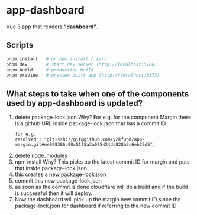 # app-dashboard

Vue 3 app that renders **"dashboard"**.

## Scripts
```bash
pnpm install   # or npm install / yarn
pnpm dev       # start dev server (http://localhost:5100)
pnpm build     # production build
pnpm preview   # preview built app (http://localhost:5173)
```
## What steps to take when one of the components used by app-dashboard is updated?
1. delete package-lock.json Why? For e.g. for the component Margin there is a github URL inside package-lock.json that has a commit ID.
   ```
   for e.g.
   resolved": "git+ssh://git@github.com/y2kfund/app-margin.git#ee098386c00c51f8a3a025424da828b3c6eb25d5",
   ```
3. delete node_modules
4. npm install Why? This picks up the latest commit ID for margin and puts that inside package-lock.json
5. this creates a new package-lock.json
6. commit this new package-lock.json
7. as soon as the commit is done cloudflare will do a build and if the build is successful then it will deploy.
8. Now the dashboard will pick up the margin new commit ID since the package-lock.json for dashboard if referring to the new commit ID

